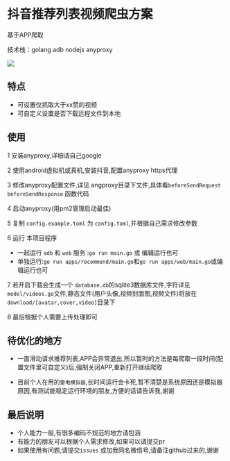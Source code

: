 # 抖音推荐列表视频爬虫方案

基于APP爬取

技术栈：golang adb nodejs anyproxy

![](example/example.gif)

## 特点
- 可设置仅抓取大于xx赞的视频
- 可自定义设置是否下载远程文件到本地

## 使用

1 安装anyproxy,详细请自己google

2 使用android虚拟机或真机,安装抖音,配置anyproxy https代理

3 修改anyproxy配置文件,详见 angproxy目录下文件,具体看`beforeSendRequest` `beforeSendResponse` 函数代码

4 启动anyproxy(用pm2管理启动最佳)

5 复制 `config.example.toml` 为 `config.toml`,并根据自己需求修改参数

6 运行 本项目程序 
- 一起运行 `adb` 和 `web` 服务  :`go run main.go` 或 编辑运行也可
- 单独运行:`go run apps/recommend/main.go`和`go run apps/web/main.go`或编辑运行也可

7 若开启下载会生成一个 `database.db`的sqlite3数据库文件,字符详见`model/videos.go`文件,静态文件(用户头像,视频封面图,视频文件)将放在`download/[avatar,cover,video]`目录下

8 最后根据个人需要上传处理即可

## 待优化的地方

- 一直滑动请求推荐列表,APP会异常退出,所以暂时的方法是每爬取一段时间(配置文件里可自定义)后,强制关闭APP,重新打开继续爬取

- 目前个人在用的`雷电模拟器`,长时间运行会卡死,暂不清楚是系统原因还是模拟器原因,有测试能稳定运行环境的朋友,方便的话请告诉我,谢谢

## 最后说明

- 个人能力一般,有很多编码不规范的地方请包涵
- 有能力的朋友可以根据个人需求修改,如果可以请提交pr
- 如果使用有问题,请提交`issues` 或加我同名微信号,请备注github过来的,谢谢


